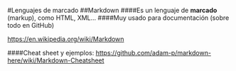 

#Lenguajes de marcado
##Markdown
####Es un lenguaje de **marcado** (markup), como HTML, XML...
####Muy usado para documentación (sobre todo en GitHub)

https://en.wikipedia.org/wiki/Markdown 

####Cheat sheet y ejemplos:
https://github.com/adam-p/markdown-here/wiki/Markdown-Cheatsheet
